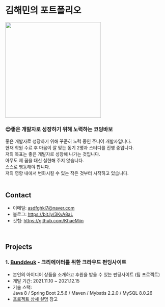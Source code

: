 

# 김해민의 포트폴리오

<img src="https://user-images.githubusercontent.com/91078445/150670298-f1570f95-88f1-454a-aa54-ff4d153ed9d2.jpg" width="300" height="300"/><br>
### :relieved:좋은 개발자로 성장하기 위해 노력하는 코딩바보
좋은 개발자로 성장하기 위해 꾸준히 노력 중인 주니어 개발자입니다.<br>
현재 학원 수료 후 마음이 잘 맞는 동기 2명과 스터디를 진행 중입니다.<br>
저의 목표는 좋은 개발자로 성장해 나가는 것입니다.<br>
아무도 제 꿈을 대신 실현해 주지 않습니다.<br>
스스로 행동해야 합니다.<br>
저의 영향 내에서 변화시킬 수 있는 작은 것부터 시작하고 있습니다.<br>
</br>

## Contact
- 이메일: asdfghkl7@naver.com
- 블로그: https://bit.ly/3KvA8aL
- 깃헙: https://github.com/KhaeMiin

</br>

## Projects
### 1. [Bunddeuk](https://github.com/KhaeMiin/Final_Team_Project) - 크리에이터를 위한 크라우드 펀딩사이트
- 본인의 아이디어 상품을 소개하고 후원을 받을 수 있는 펀딩사이트 (팀 프로젝트)  
- 개발 기간: 2021.11.10 ~ 2021.12.15    
- 기술 스택:  
Java 8 / Spring Boot 2.5.6 / Maven / Mybatis 2.2.0  / MySQL 8.0.26
- [프로젝트 상세 설명](https://github.com/KhaeMiin/Final_Team_Project) 참고

